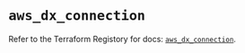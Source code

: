 # `aws_dx_connection`

Refer to the Terraform Registory for docs: [`aws_dx_connection`](https://registry.terraform.io/providers/hashicorp/aws/5.12.0/docs/resources/dx_connection).
